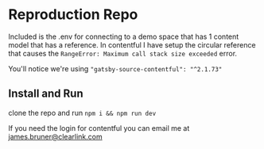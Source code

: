 # Reproduction Repo

Included is the .env for connecting to a demo space that has 1 content model that has a reference. In contentful I have setup the circular reference that causes the `RangeError: Maximum call stack size exceeded` error.

You'll notice we're using `"gatsby-source-contentful": "^2.1.73"`

## Install and Run
clone the repo and run `npm i && npm run dev`

If you need the login for contentful you can email me at james.bruner@clearlink.com
